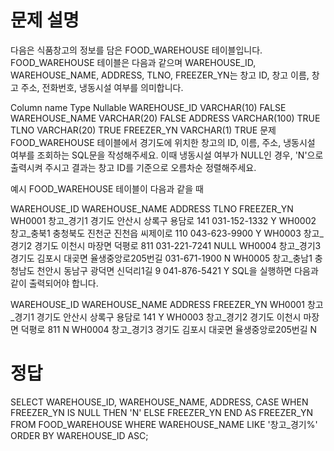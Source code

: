 # 문제 설명
다음은 식품창고의 정보를 담은 FOOD_WAREHOUSE 테이블입니다. FOOD_WAREHOUSE 테이블은 다음과 같으며 WAREHOUSE_ID, WAREHOUSE_NAME, ADDRESS, TLNO, FREEZER_YN는 창고 ID, 창고 이름, 창고 주소, 전화번호, 냉동시설 여부를 의미합니다.

Column name	Type	Nullable
WAREHOUSE_ID	VARCHAR(10)	FALSE
WAREHOUSE_NAME	VARCHAR(20)	FALSE
ADDRESS	VARCHAR(100)	TRUE
TLNO	VARCHAR(20)	TRUE
FREEZER_YN	VARCHAR(1)	TRUE
문제
FOOD_WAREHOUSE 테이블에서 경기도에 위치한 창고의 ID, 이름, 주소, 냉동시설 여부를 조회하는 SQL문을 작성해주세요. 이때 냉동시설 여부가 NULL인 경우, 'N'으로 출력시켜 주시고 결과는 창고 ID를 기준으로 오름차순 정렬해주세요.

예시
FOOD_WAREHOUSE 테이블이 다음과 같을 때

WAREHOUSE_ID	WAREHOUSE_NAME	ADDRESS	TLNO	FREEZER_YN
WH0001	창고_경기1	경기도 안산시 상록구 용담로 141	031-152-1332	Y
WH0002	창고_충북1	충청북도 진천군 진천읍 씨제이로 110	043-623-9900	Y
WH0003	창고_경기2	경기도 이천시 마장면 덕평로 811	031-221-7241	NULL
WH0004	창고_경기3	경기도 김포시 대곶면 율생중앙로205번길	031-671-1900	N
WH0005	창고_충남1	충청남도 천안시 동남구 광덕면 신덕리1길 9	041-876-5421	Y
SQL을 실행하면 다음과 같이 출력되어야 합니다.

WAREHOUSE_ID	WAREHOUSE_NAME	ADDRESS	FREEZER_YN
WH0001	창고_경기1	경기도 안산시 상록구 용담로 141	Y
WH0003	창고_경기2	경기도 이천시 마장면 덕평로 811	N
WH0004	창고_경기3	경기도 김포시 대곶면 율생중앙로205번길	N

# 정답
SELECT WAREHOUSE_ID, WAREHOUSE_NAME, ADDRESS, 
     CASE 
        WHEN FREEZER_YN IS NULL THEN 'N'
        ELSE FREEZER_YN
     END AS FREEZER_YN
FROM FOOD_WAREHOUSE
WHERE WAREHOUSE_NAME LIKE '창고_경기%'
ORDER BY WAREHOUSE_ID ASC;
